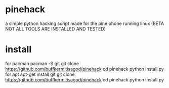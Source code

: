 # pinehack
a simple python hacking script made for the pine phone running linux (BETA NOT ALL TOOLS ARE INSTALLED AND TESTED)

# install
for pacman
    pacman -S git
    git clone https://github.com/buffkermitisagod/pinehack
    cd pinehack
    python install.py
for apt
    apt-get install git
    git clone https://github.com/buffkermitisagod/pinehack
    cd pinehack
    python install.py
